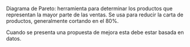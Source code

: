 Diagrama de Pareto: herramienta para determinar los productos que representan la mayor parte de las ventas. Se usa para reducir la carta de productos, generalmente cortando en el 80%.

Cuando se presenta una propuesta de mejora esta debe estar basada en datos.
